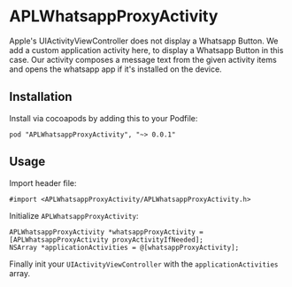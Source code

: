 APLWhatsappProxyActivity
=========

Apple's UIActivityViewController does not display a Whatsapp Button. We add a custom application activity here, to display a Whatsapp Button in this case. 
Our activity composes a message text from the given activity items and opens the whatsapp app if it's installed on the device.

## Installation
Install via cocoapods by adding this to your Podfile:

	pod "APLWhatsappProxyActivity", "~> 0.0.1"

## Usage
Import header file:

	#import <APLWhatsappProxyActivity/APLWhatsappProxyActivity.h>
	
Initialize `APLWhatsappProxyActivity`:
	
	APLWhatsappProxyActivity *whatsappProxyActivity = 	[APLWhatsappProxyActivity proxyActivityIfNeeded];
    NSArray *applicationActivities = @[whatsappProxyActivity];
    
Finally init your `UIActivityViewController` with the `applicationActivities` array.